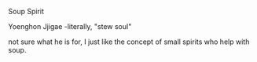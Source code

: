 Soup Spirit

Yoenghon Jjigae -literally, "stew soul"

not sure what he is for, I just like the concept of small spirits who help with soup.
